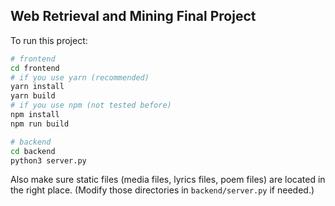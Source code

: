 ## Web Retrieval and Mining Final Project

To run this project:

```bash
# frontend
cd frontend
# if you use yarn (recommended)
yarn install
yarn build
# if you use npm (not tested before)
npm install
npm run build

# backend
cd backend
python3 server.py
```

Also make sure static files (media files, lyrics files, poem files) are located in the right place.
(Modify those directories in `backend/server.py` if needed.)
